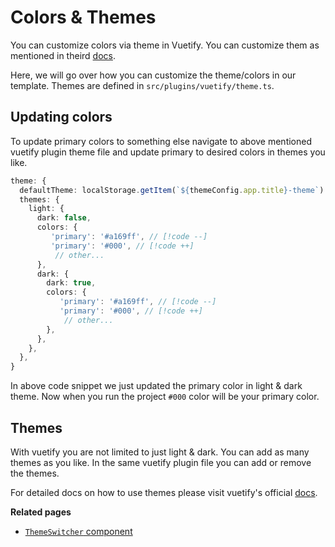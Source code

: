 # Colors & Themes

You can customize colors via theme in Vuetify. You can customize them as mentioned in theird [docs](https://next.vuetifyjs.com/en/features/theme/).

Here, we will go over how you can customize the theme/colors in our template. Themes are defined in `src/plugins/vuetify/theme.ts`.

## Updating colors

To update primary colors to something else navigate to above mentioned vuetify plugin theme file and update primary to desired colors in themes you like.

```ts
theme: {
  defaultTheme: localStorage.getItem(`${themeConfig.app.title}-theme`) || themeConfig.app.theme.value,
  themes: {
    light: {
      dark: false,
      colors: {
         'primary': '#a169ff', // [!code --]
         'primary': '#000', // [!code ++]
          // other...
      },
      dark: {
        dark: true,
        colors: {
           'primary': '#a169ff', // [!code --]
           'primary': '#000', // [!code ++]
            // other...
        },
      },
    },
  },
}
```

In above code snippet we just updated the primary color in light & dark theme. Now when you run the project `#000` color will be your primary color.

## Themes

With vuetify you are not limited to just light & dark. You can add as many themes as you like. In the same vuetify plugin file you can add or remove the themes.

For detailed docs on how to use themes please visit vuetify's official [docs](https://next.vuetifyjs.com/en/features/theme/).

**Related pages**

- [`ThemeSwitcher` component](/core/components/theme-switcher)
